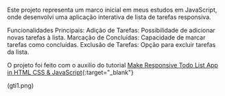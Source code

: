 Este projeto representa um marco inicial em meus estudos em JavaScript, onde desenvolvi uma aplicação interativa de lista de tarefas responsiva.

Funcionalidades Principais:
Adição de Tarefas: Possibilidade de adicionar novas tarefas à lista.
Marcação de Concluídas: Capacidade de marcar tarefas como concluídas.
Exclusão de Tarefas: Opção para excluir tarefas da lista.

O projeto foi feito com o auxilio do tutorial [Make Responsive Todo List App in HTML CSS & JavaScript](https://www.youtube.com/watch?v=9Wi2a5_3umU&t=1238s){:target="_blank"}

(gti1.png)


